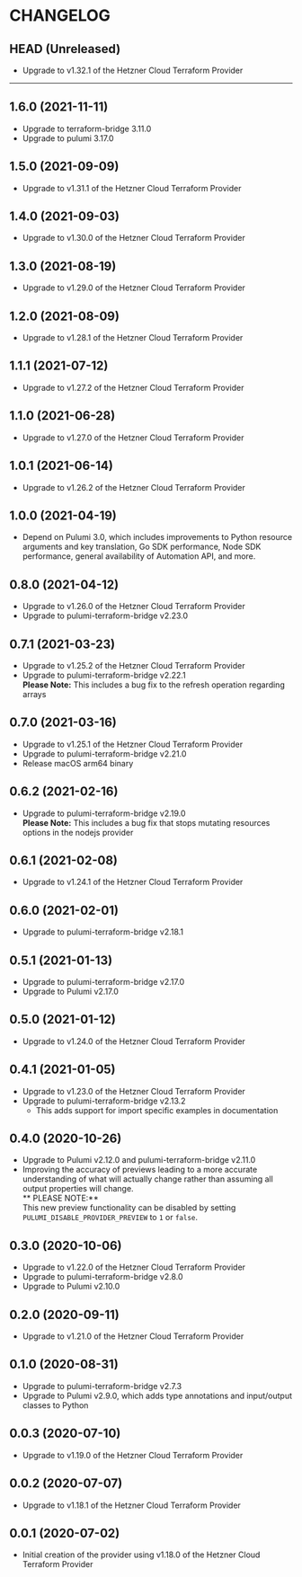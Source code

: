 CHANGELOG
=========

## HEAD (Unreleased)
* Upgrade to v1.32.1 of the Hetzner Cloud Terraform Provider

---

## 1.6.0 (2021-11-11)
* Upgrade to terraform-bridge 3.11.0
* Upgrade to pulumi 3.17.0

## 1.5.0 (2021-09-09)
* Upgrade to v1.31.1 of the Hetzner Cloud Terraform Provider

## 1.4.0 (2021-09-03)
* Upgrade to v1.30.0 of the Hetzner Cloud Terraform Provider

## 1.3.0 (2021-08-19)
* Upgrade to v1.29.0 of the Hetzner Cloud Terraform Provider

## 1.2.0 (2021-08-09)
* Upgrade to v1.28.1 of the Hetzner Cloud Terraform Provider

## 1.1.1 (2021-07-12)
* Upgrade to v1.27.2 of the Hetzner Cloud Terraform Provider

## 1.1.0 (2021-06-28)
* Upgrade to v1.27.0 of the Hetzner Cloud Terraform Provider

## 1.0.1 (2021-06-14)
* Upgrade to v1.26.2 of the Hetzner Cloud Terraform Provider

## 1.0.0 (2021-04-19)
* Depend on Pulumi 3.0, which includes improvements to Python resource arguments and key translation, Go SDK performance,
  Node SDK performance, general availability of Automation API, and more.

## 0.8.0 (2021-04-12)
* Upgrade to v1.26.0 of the Hetzner Cloud Terraform Provider
* Upgrade to pulumi-terraform-bridge v2.23.0

## 0.7.1 (2021-03-23)
* Upgrade to v1.25.2 of the Hetzner Cloud Terraform Provider
* Upgrade to pulumi-terraform-bridge v2.22.1  
  **Please Note:** This includes a bug fix to the refresh operation regarding arrays

## 0.7.0 (2021-03-16)
* Upgrade to v1.25.1 of the Hetzner Cloud Terraform Provider
* Upgrade to pulumi-terraform-bridge v2.21.0
* Release macOS arm64 binary

## 0.6.2 (2021-02-16)
* Upgrade to pulumi-terraform-bridge v2.19.0  
  **Please Note:** This includes a bug fix that stops mutating resources options in the nodejs provider

## 0.6.1 (2021-02-08)
* Upgrade to v1.24.1 of the Hetzner Cloud Terraform Provider

## 0.6.0 (2021-02-01)
* Upgrade to pulumi-terraform-bridge v2.18.1

## 0.5.1 (2021-01-13)
* Upgrade to pulumi-terraform-bridge v2.17.0
* Upgrade to Pulumi v2.17.0

## 0.5.0 (2021-01-12)
* Upgrade to v1.24.0 of the Hetzner Cloud Terraform Provider

## 0.4.1 (2021-01-05)
* Upgrade to v1.23.0 of the Hetzner Cloud Terraform Provider
* Upgrade to pulumi-terraform-bridge v2.13.2
  * This adds support for import specific examples in documentation

## 0.4.0 (2020-10-26)
* Upgrade to Pulumi v2.12.0 and pulumi-terraform-bridge v2.11.0
* Improving the accuracy of previews leading to a more accurate understanding of what will actually change rather than assuming all output properties will change.  
  ** PLEASE NOTE:**  
  This new preview functionality can be disabled by setting `PULUMI_DISABLE_PROVIDER_PREVIEW` to `1` or `false`.

## 0.3.0 (2020-10-06)
* Upgrade to v1.22.0 of the Hetzner Cloud Terraform Provider
* Upgrade to pulumi-terraform-bridge v2.8.0
* Upgrade to Pulumi v2.10.0

## 0.2.0 (2020-09-11)
* Upgrade to v1.21.0 of the Hetzner Cloud Terraform Provider

## 0.1.0 (2020-08-31)
* Upgrade to pulumi-terraform-bridge v2.7.3
* Upgrade to Pulumi v2.9.0, which adds type annotations and input/output classes to Python

## 0.0.3 (2020-07-10)
* Upgrade to v1.19.0 of the Hetzner Cloud Terraform Provider

## 0.0.2 (2020-07-07)
* Upgrade to v1.18.1 of the Hetzner Cloud Terraform Provider

## 0.0.1 (2020-07-02)
* Initial creation of the provider using v1.18.0 of the Hetzner Cloud Terraform Provider
